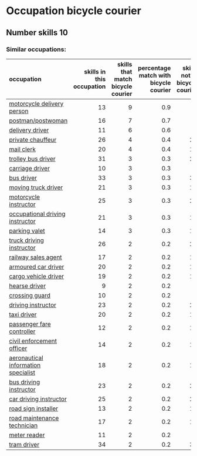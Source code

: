 # Occupation bicycle courier
## Number skills 10
### Similar occupations:
| occupation                                                                    |   skills in this occupation |   skills that match bicycle courier |   percentage match with bicycle courier |   skills not in bicycle courier |
|:------------------------------------------------------------------------------|----------------------------:|------------------------------------:|----------------------------------------:|--------------------------------:|
| [motorcycle delivery person](motorcycle_delivery_person.md)                   |                          13 |                                   9 |                                     0.9 |                               4 |
| [postman/postwoman](postman-postwoman.md)                                     |                          16 |                                   7 |                                     0.7 |                               9 |
| [delivery driver](delivery_driver.md)                                         |                          11 |                                   6 |                                     0.6 |                               5 |
| [private chauffeur](private_chauffeur.md)                                     |                          26 |                                   4 |                                     0.4 |                              22 |
| [mail clerk](mail_clerk.md)                                                   |                          20 |                                   4 |                                     0.4 |                              16 |
| [trolley bus driver](trolley_bus_driver.md)                                   |                          31 |                                   3 |                                     0.3 |                              28 |
| [carriage driver](carriage_driver.md)                                         |                          10 |                                   3 |                                     0.3 |                               7 |
| [bus driver](bus_driver.md)                                                   |                          33 |                                   3 |                                     0.3 |                              30 |
| [moving truck driver](moving_truck_driver.md)                                 |                          21 |                                   3 |                                     0.3 |                              18 |
| [motorcycle instructor](motorcycle_instructor.md)                             |                          25 |                                   3 |                                     0.3 |                              22 |
| [occupational driving instructor](occupational_driving_instructor.md)         |                          21 |                                   3 |                                     0.3 |                              18 |
| [parking valet](parking_valet.md)                                             |                          14 |                                   3 |                                     0.3 |                              11 |
| [truck driving instructor](truck_driving_instructor.md)                       |                          26 |                                   2 |                                     0.2 |                              24 |
| [railway sales agent](railway_sales_agent.md)                                 |                          17 |                                   2 |                                     0.2 |                              15 |
| [armoured car driver](armoured_car_driver.md)                                 |                          20 |                                   2 |                                     0.2 |                              18 |
| [cargo vehicle driver](cargo_vehicle_driver.md)                               |                          19 |                                   2 |                                     0.2 |                              17 |
| [hearse driver](hearse_driver.md)                                             |                           9 |                                   2 |                                     0.2 |                               7 |
| [crossing guard](crossing_guard.md)                                           |                          10 |                                   2 |                                     0.2 |                               8 |
| [driving instructor](driving_instructor.md)                                   |                          23 |                                   2 |                                     0.2 |                              21 |
| [taxi driver](taxi_driver.md)                                                 |                          20 |                                   2 |                                     0.2 |                              18 |
| [passenger fare controller](passenger_fare_controller.md)                     |                          12 |                                   2 |                                     0.2 |                              10 |
| [civil enforcement officer](civil_enforcement_officer.md)                     |                          14 |                                   2 |                                     0.2 |                              12 |
| [aeronautical information specialist](aeronautical_information_specialist.md) |                          18 |                                   2 |                                     0.2 |                              16 |
| [bus driving instructor](bus_driving_instructor.md)                           |                          23 |                                   2 |                                     0.2 |                              21 |
| [car driving instructor](car_driving_instructor.md)                           |                          25 |                                   2 |                                     0.2 |                              23 |
| [road sign installer](road_sign_installer.md)                                 |                          13 |                                   2 |                                     0.2 |                              11 |
| [road maintenance technician](road_maintenance_technician.md)                 |                          17 |                                   2 |                                     0.2 |                              15 |
| [meter reader](meter_reader.md)                                               |                          11 |                                   2 |                                     0.2 |                               9 |
| [tram driver](tram_driver.md)                                                 |                          34 |                                   2 |                                     0.2 |                              32 |
